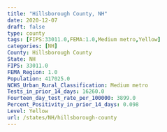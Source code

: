 ```yaml
---
title: "Hillsborough County, NH"
date: 2020-12-07
draft: false
type: county
tags: [FIPS:33011.0,FEMA:1.0,Medium metro,Yellow]
categories: [NH]
County: Hillsborough County
State: NH
FIPS: 33011.0
FEMA_Region: 1.0
Population: 417025.0
NCHS_Urban_Rural_Classification: Medium metro
Tests_in_prior_14_days: 16260.0
Fourteen_day_test_rate_per_100000: 3899.0
Percent_Positivity_in_prior_14_days: 0.098
Level: Yellow
url: /states/NH/hillsborough-county
---
```



